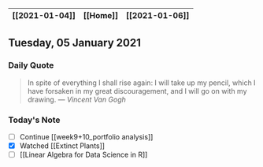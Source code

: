 | [[2021-01-04]] | [[Home]] | [[2021-01-06]] |
| :------------: | :------: | :------------: |

## Tuesday, 05 January 2021

### Daily Quote
> In spite of everything I shall rise again: I will take up my pencil, which I have forsaken in my great discouragement, and I will go on with my drawing.
> &mdash; <cite>Vincent Van Gogh</cite>

### Today's Note

- [ ] Continue [[week9+10_portfolio analysis]]
- [x] Watched [[Extinct Plants]]
- [ ] [[Linear Algebra for Data Science in R]]